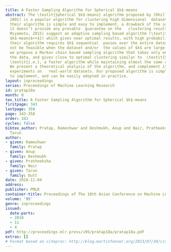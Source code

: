 ```yaml
---
title: A Faster Sampling Algorithm for Spherical $k$-means
abstract: The \textit{Spherical $k$-means} algorithm proposed by (Dhillon and Modha,
  2001) is a popular algorithm for clustering high dimensional  datasets. Although
  their algorithm is simple and easy to implement, a drawback of the same is that
  it doesn’t provide any provable  guarantee on the   clustering result. (Endo and
  Miyamoto, 2015) suggest an adaptive sampling based algorithm (\textit{Spherical
  $k$-means$++$}) which gives near optimal results, with high probability. However,
  their algorithm requires $k$ sequential  passes over the entire dataset, which may
  not be feasible when the dataset and/or  the values of $k$ are large. In this work,
  we propose a Markov chain based sampling algorithm that takes only one pass over
  the data, and gives close to optimal clustering similar to  \textit{Spherical $k$-means$++$},
  \textit{i.e.}, a faster algorithm while maintaining almost the same approximation.
  We present a theoretical analysis of the algorithm, and complement it with rigorous
  experiments on   real-world datasets. Our proposed algorithm is simple and easy
  to implement, and can be easily adopted in practice.
layout: inproceedings
series: Proceedings of Machine Learning Research
id: pratap18a
month: 0
tex_title: A Faster Sampling Algorithm for Spherical $k$-means
firstpage: 343
lastpage: 358
page: 343-358
order: 343
cycles: false
bibtex_author: Pratap, Rameshwar and Deshmukh, Anup and Nair, Pratheeksha and Dutt,
  Tarun
author:
- given: Rameshwar
  family: Pratap
- given: Anup
  family: Deshmukh
- given: Pratheeksha
  family: Nair
- given: Tarun
  family: Dutt
date: 2018-11-04
address: 
publisher: PMLR
container-title: Proceedings of The 10th Asian Conference on Machine Learning
volume: '95'
genre: inproceedings
issued:
  date-parts:
  - 2018
  - 11
  - 4
pdf: http://proceedings.mlr.press/v95/pratap18a/pratap18a.pdf
extras: []
# Format based on citeproc: http://blog.martinfenner.org/2013/07/30/citeproc-yaml-for-bibliographies/
---
```

